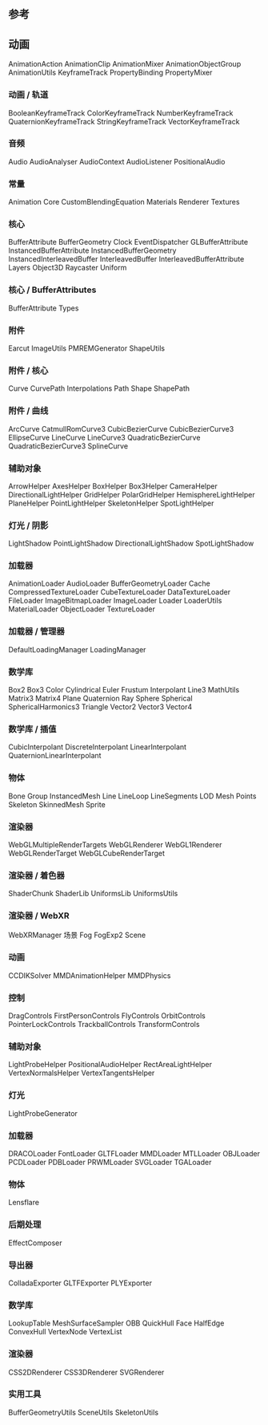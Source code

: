 ## 参考

## 动画
AnimationAction
AnimationClip
AnimationMixer
AnimationObjectGroup
AnimationUtils
KeyframeTrack
PropertyBinding
PropertyMixer

### 动画 / 轨道
BooleanKeyframeTrack
ColorKeyframeTrack
NumberKeyframeTrack
QuaternionKeyframeTrack
StringKeyframeTrack
VectorKeyframeTrack

### 音频
Audio
AudioAnalyser
AudioContext
AudioListener
PositionalAudio

### 常量
Animation
Core
CustomBlendingEquation
Materials
Renderer
Textures

### 核心
BufferAttribute
BufferGeometry
Clock
EventDispatcher
GLBufferAttribute
InstancedBufferAttribute
InstancedBufferGeometry
InstancedInterleavedBuffer
InterleavedBuffer
InterleavedBufferAttribute
Layers
Object3D
Raycaster
Uniform

### 核心 / BufferAttributes
BufferAttribute Types

### 附件
Earcut
ImageUtils
PMREMGenerator
ShapeUtils

### 附件 / 核心
Curve
CurvePath
Interpolations
Path
Shape
ShapePath

### 附件 / 曲线
ArcCurve
CatmullRomCurve3
CubicBezierCurve
CubicBezierCurve3
EllipseCurve
LineCurve
LineCurve3
QuadraticBezierCurve
QuadraticBezierCurve3
SplineCurve

### 辅助对象
ArrowHelper
AxesHelper
BoxHelper
Box3Helper
CameraHelper
DirectionalLightHelper
GridHelper
PolarGridHelper
HemisphereLightHelper
PlaneHelper
PointLightHelper
SkeletonHelper
SpotLightHelper

### 灯光 / 阴影
LightShadow
PointLightShadow
DirectionalLightShadow
SpotLightShadow

### 加载器
AnimationLoader
AudioLoader
BufferGeometryLoader
Cache
CompressedTextureLoader
CubeTextureLoader
DataTextureLoader
FileLoader
ImageBitmapLoader
ImageLoader
Loader
LoaderUtils
MaterialLoader
ObjectLoader
TextureLoader

### 加载器 / 管理器
DefaultLoadingManager
LoadingManager

### 数学库
Box2
Box3
Color
Cylindrical
Euler
Frustum
Interpolant
Line3
MathUtils
Matrix3
Matrix4
Plane
Quaternion
Ray
Sphere
Spherical
SphericalHarmonics3
Triangle
Vector2
Vector3
Vector4

### 数学库 / 插值
CubicInterpolant
DiscreteInterpolant
LinearInterpolant
QuaternionLinearInterpolant

### 物体
Bone
Group
InstancedMesh
Line
LineLoop
LineSegments
LOD
Mesh
Points
Skeleton
SkinnedMesh
Sprite

### 渲染器
WebGLMultipleRenderTargets
WebGLRenderer
WebGL1Renderer
WebGLRenderTarget
WebGLCubeRenderTarget

### 渲染器 / 着色器
ShaderChunk
ShaderLib
UniformsLib
UniformsUtils

### 渲染器 / WebXR
WebXRManager
场景
Fog
FogExp2
Scene

### 动画
CCDIKSolver
MMDAnimationHelper
MMDPhysics

### 控制
DragControls
FirstPersonControls
FlyControls
OrbitControls
PointerLockControls
TrackballControls
TransformControls

### 辅助对象
LightProbeHelper
PositionalAudioHelper
RectAreaLightHelper
VertexNormalsHelper
VertexTangentsHelper

### 灯光
LightProbeGenerator

### 加载器
DRACOLoader
FontLoader
GLTFLoader
MMDLoader
MTLLoader
OBJLoader
PCDLoader
PDBLoader
PRWMLoader
SVGLoader
TGALoader

### 物体
Lensflare

### 后期处理
EffectComposer

### 导出器
ColladaExporter
GLTFExporter
PLYExporter

### 数学库
LookupTable
MeshSurfaceSampler
OBB
QuickHull
Face
HalfEdge
ConvexHull
VertexNode
VertexList

### 渲染器
CSS2DRenderer
CSS3DRenderer
SVGRenderer

### 实用工具
BufferGeometryUtils
SceneUtils
SkeletonUtils
